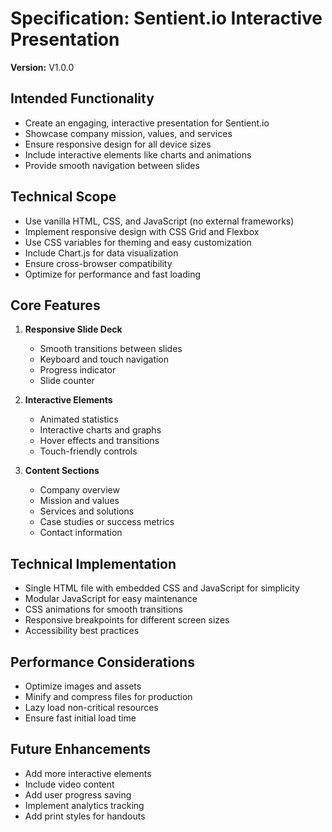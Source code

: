 # Specification: Sentient.io Interactive Presentation

**Version:** V1.0.0

## Intended Functionality
- Create an engaging, interactive presentation for Sentient.io
- Showcase company mission, values, and services
- Ensure responsive design for all device sizes
- Include interactive elements like charts and animations
- Provide smooth navigation between slides

## Technical Scope
- Use vanilla HTML, CSS, and JavaScript (no external frameworks)
- Implement responsive design with CSS Grid and Flexbox
- Use CSS variables for theming and easy customization
- Include Chart.js for data visualization
- Ensure cross-browser compatibility
- Optimize for performance and fast loading

## Core Features
1. **Responsive Slide Deck**
   - Smooth transitions between slides
   - Keyboard and touch navigation
   - Progress indicator
   - Slide counter

2. **Interactive Elements**
   - Animated statistics
   - Interactive charts and graphs
   - Hover effects and transitions
   - Touch-friendly controls

3. **Content Sections**
   - Company overview
   - Mission and values
   - Services and solutions
   - Case studies or success metrics
   - Contact information

## Technical Implementation
- Single HTML file with embedded CSS and JavaScript for simplicity
- Modular JavaScript for easy maintenance
- CSS animations for smooth transitions
- Responsive breakpoints for different screen sizes
- Accessibility best practices

## Performance Considerations
- Optimize images and assets
- Minify and compress files for production
- Lazy load non-critical resources
- Ensure fast initial load time

## Future Enhancements
- Add more interactive elements
- Include video content
- Add user progress saving
- Implement analytics tracking
- Add print styles for handouts
